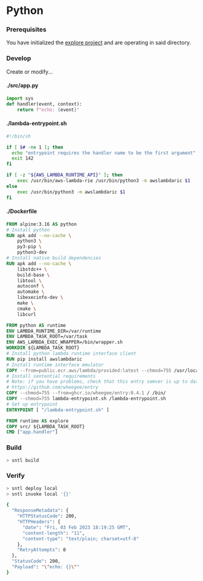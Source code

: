 # Python

### Prerequisites

You have initialized the [explore project](/explore/project) and are operating in said directory.

### Develop

Create or modify...

<!-- tabs:start -->

#### **./src/app.py**

```python
import sys
def handler(event, context): 
    return f"echo: {event}"
```

#### **./lambda-entrypoint.sh**

```bash
#!/bin/sh

if [ $# -ne 1 ]; then
  echo "entrypoint requires the handler name to be the first argument" 1>&2
  exit 142
fi

if [ -z "${AWS_LAMBDA_RUNTIME_API}" ]; then
    exec /usr/bin/aws-lambda-rie /usr/bin/python3 -m awslambdaric $1
else
    exec /usr/bin/python3 -m awslambdaric $1
fi
```

#### **./Dockerfile**

```dockerfile
FROM alpine:3.16 AS python
# Install python
RUN apk add --no-cache \
    python3 \
    py3-pip \
    python3-dev
# Install native build dependencies
RUN apk add --no-cache \
    libstdc++ \
    build-base \
    libtool \
    autoconf \
    automake \
    libexecinfo-dev \
    make \
    cmake \
    libcurl

FROM python AS runtime
ENV LAMBDA_RUNTIME_DIR=/var/runtime
ENV LAMBDA_TASK_ROOT=/var/task
ENV AWS_LAMBDA_EXEC_WRAPPER=/bin/wrapper.sh
WORKDIR ${LAMBDA_TASK_ROOT}
# Install python lambda runtime interface client
RUN pip install awslambdaric
# Install runtime interface emulator
COPY --from=public.ecr.aws/lambda/provided:latest --chmod=755 /usr/local/bin/aws-lambda-rie /usr/bin/aws-lambda-rie
# Install sentential requirements
# Note: if you have problems, check that this entry semver is up to date
# https://github.com/wheegee/entry
COPY --chmod=755 --from=ghcr.io/wheegee/entry:0.4.1 / /bin/
COPY --chmod=755 lambda-entrypoint.sh /lambda-entrypoint.sh
# Set up entrypoint
ENTRYPOINT [ "/lambda-entrypoint.sh" ]

FROM runtime AS explore
COPY src/ ${LAMBDA_TASK_ROOT}
CMD ["app.handler"]
```

<!-- tabs:end -->

### Build

```bash
> sntl build
```

### Verify

```bash
> sntl deploy local
> sntl invoke local '{}'

{
  "ResponseMetadata": {
    "HTTPStatusCode": 200,
    "HTTPHeaders": {
      "date": "Fri, 03 Feb 2023 18:19:25 GMT",
      "content-length": "11",
      "content-type": "text/plain; charset=utf-8"
    },
    "RetryAttempts": 0
  },
  "StatusCode": 200,
  "Payload": "\"echo: {}\""
}
```